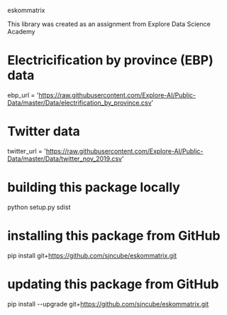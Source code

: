 eskommatrix

This library was created as an assignment from Explore Data Science Academy

# Electricification by province (EBP) data
ebp_url = 'https://raw.githubusercontent.com/Explore-AI/Public-Data/master/Data/electrification_by_province.csv'

# Twitter data
twitter_url = 'https://raw.githubusercontent.com/Explore-AI/Public-Data/master/Data/twitter_nov_2019.csv'

# building this package locally
python setup.py sdist

# installing this package from GitHub
pip install git+https://github.com/sjncube/eskommatrix.git

# updating this package from GitHub
pip install --upgrade git+https://github.com/sjncube/eskommatrix.git
